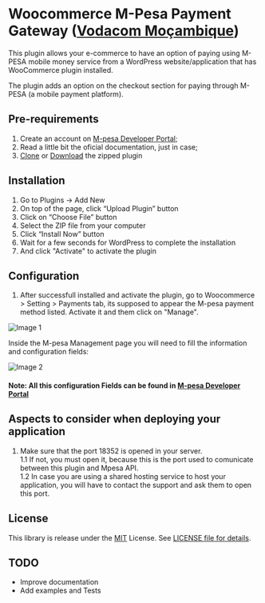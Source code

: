 # Woocommerce M-Pesa Payment Gateway ([Vodacom Moçambique](https://vm.co.mz))
This plugin allows your e-commerce to have an option of paying using M-PESA mobile money service from a WordPress website/application that has WooCommerce plugin installed.

The plugin adds an option on the checkout section for paying through M-PESA (a mobile payment platform).

## Pre-requirements
1. Create an account on [M-pesa Developer Portal](https://developer.mpesa.vm.co.mz/);
2. Read a little bit the oficial documentation, just in case;
3. [Clone](https://github.com/herquiloidehele/mpesa-wordpress-plugin) or [Download](https://codeload.github.com/herquiloidehele/mpesa-wordpress-plugin/zip/master) the zipped plugin

## Installation
1. Go to Plugins -> Add New
2. On top of the page, click “Upload Plugin” button
3. Click  on “Choose File” button
4. Select the ZIP file from your computer
5. Click “Install Now” button
6. Wait for a few seconds for WordPress to complete the installation
7. And click "Activate" to activate the plugin

## Configuration
1. After successfull installed and activate the plugin, go to Woocommerce > Setting > Payments tab, its supposed to appear the M-pesa payment method listed. Activate it and them click on "Manage".

![Image 1](https://raw.githubusercontent.com/herquiloidehele/mpesa-wordpress-plugin/master/img/image2.png)

Inside the M-pesa Management page you will need to fill the information and configuration fields:

![Image 2](https://github.com/herquiloidehele/mpesa-wordpress-plugin/blob/master/img/image1.PNG?raw=true)


#### Note: All this configuration Fields can be found in [M-pesa Developer Portal](https://developer.mpesa.vm.co.mz)


## Aspects to consider when deploying your application
1. Make sure that the port 18352 is opened in your server.\
   1.1 If not, you must open it, because this is the port used to comunicate between this plugin and Mpesa API.\
   1.2 In case you are using a shared hosting service to host your application, you will have to contact the support and ask them to open this port.


## License
This library is release under the [MIT](https://github.com/herquiloidehele/mpesa-woocommerce-plugin/blob/master/LICENSE) License. See [LICENSE file for details](https://github.com/herquiloidehele/mpesa-woocommerce-plugin/blob/master/LICENSE).

## TODO
* Improve documentation
* Add examples and Tests
